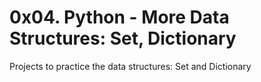# 0x04. Python - More Data Structures: Set, Dictionary

Projects to practice the data structures: Set and Dictionary
